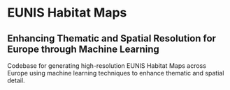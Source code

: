# EUNIS Habitat Maps
## Enhancing Thematic and Spatial Resolution for Europe through Machine Learning
Codebase for generating high-resolution EUNIS Habitat Maps across Europe using machine learning techniques to enhance thematic and spatial detail.
